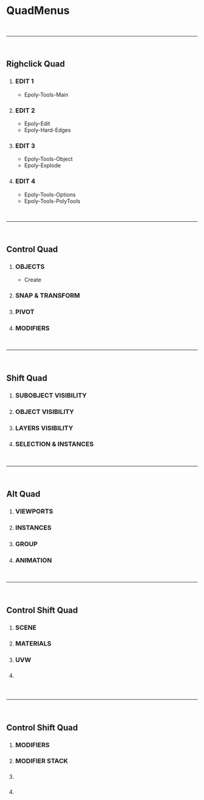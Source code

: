 # QuadMenus

<br>

--------------------------------------------------------------------------------

<br>

## Righclick Quad

1. ### EDIT 1
	- Epoly-Tools-Main

1. ### EDIT 2
	- Epoly-Edit
	- Epoly-Hard-Edges

1. ### EDIT 3
	- Epoly-Tools-Object
	- Epoly-Explode

1. ### EDIT 4
	- Epoly-Tools-Options
	- Epoly-Tools-PolyTools


<br>

--------------------------------------------------------------------------------

<br>

## Control Quad


1. ### OBJECTS
	 - Create

1. ### SNAP & TRANSFORM

1. ### PIVOT

1. ### MODIFIERS

<br>

--------------------------------------------------------------------------------

<br>

## Shift Quad

1. ### SUBOBJECT VISIBILITY
1. ### OBJECT VISIBILITY
1. ### LAYERS VISIBILITY
1. ### SELECTION & INSTANCES


<br>

--------------------------------------------------------------------------------

<br>


## Alt Quad

1. ### VIEWPORTS
1. ### INSTANCES
1. ### GROUP
1. ### ANIMATION

<br>

--------------------------------------------------------------------------------

<br>


## Control Shift Quad

1. ### SCENE
1. ### MATERIALS
1. ### UVW
1. ###

<br>

--------------------------------------------------------------------------------

<br>

## Control Shift Quad

1. ### MODIFIERS
1. ### MODIFIER STACK
1. ###
1. ###
